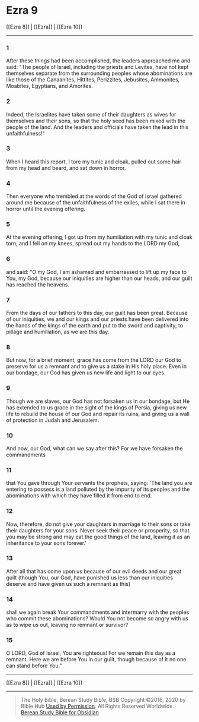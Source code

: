 # Ezra 9

[[Ezra 8]] | [[Ezra]] | [[Ezra 10]]

---

### 1
After these things had been accomplished, the leaders approached me and said: "The people of Israel, including the priests and Levites, have not kept themselves separate from the surrounding peoples whose abominations are like those of the Canaanites, Hittites, Perizzites, Jebusites, Ammonites, Moabites, Egyptians, and Amorites.

### 2
Indeed, the Israelites have taken some of their daughters as wives for themselves and their sons, so that the holy seed has been mixed with the people of the land. And the leaders and officials have taken the lead in this unfaithfulness!"

### 3
When I heard this report, I tore my tunic and cloak, pulled out some hair from my head and beard, and sat down in horror.

### 4
Then everyone who trembled at the words of the God of Israel gathered around me because of the unfaithfulness of the exiles, while I sat there in horror until the evening offering.

### 5
At the evening offering, I got up from my humiliation with my tunic and cloak torn, and I fell on my knees, spread out my hands to the LORD my God,

### 6
and said: "O my God, I am ashamed and embarrassed to lift up my face to You, my God, because our iniquities are higher than our heads, and our guilt has reached the heavens.

### 7
From the days of our fathers to this day, our guilt has been great. Because of our iniquities, we and our kings and our priests have been delivered into the hands of the kings of the earth and put to the sword and captivity, to pillage and humiliation, as we are this day.

### 8
But now, for a brief moment, grace has come from the LORD our God to preserve for us a remnant and to give us a stake in His holy place. Even in our bondage, our God has given us new life and light to our eyes.

### 9
Though we are slaves, our God has not forsaken us in our bondage, but He has extended to us grace in the sight of the kings of Persia, giving us new life to rebuild the house of our God and repair its ruins, and giving us a wall of protection in Judah and Jerusalem.

### 10
And now, our God, what can we say after this? For we have forsaken the commandments

### 11
that You gave through Your servants the prophets, saying: 'The land you are entering to possess is a land polluted by the impurity of its peoples and the abominations with which they have filled it from end to end.

### 12
Now, therefore, do not give your daughters in marriage to their sons or take their daughters for your sons. Never seek their peace or prosperity, so that you may be strong and may eat the good things of the land, leaving it as an inheritance to your sons forever.'

### 13
After all that has come upon us because of our evil deeds and our great guilt (though You, our God, have punished us less than our iniquities deserve and have given us such a remnant as this)

### 14
shall we again break Your commandments and intermarry with the peoples who commit these abominations? Would You not become so angry with us as to wipe us out, leaving no remnant or survivor?

### 15
O LORD, God of Israel, You are righteous! For we remain this day as a remnant. Here we are before You in our guilt, though because of it no one can stand before You."

---

[[Ezra 8]] | [[Ezra]] | [[Ezra 10]]

---

> The Holy Bible, Berean Study Bible, BSB
> Copyright &copy;2016, 2020 by Bible Hub
> [Used by Permission](https://berean.bible/terms.htm). All Rights Reserved Worldwide.
> [Berean Study Bible for Obsidian](https://github.com/gapmiss/berean-study-bible-for-obsidian)</small>

